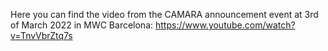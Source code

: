 Here you can find the video from the CAMARA announcement event at 3rd of March 2022 in MWC Barcelona:
https://www.youtube.com/watch?v=TnvVbrZtq7s
